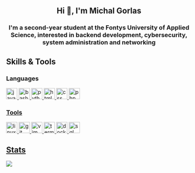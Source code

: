 <h2 id="header" align="center">Hi 👋, I'm Michal Gorlas</h2>
<h3 id="intro" align="center">I'm a second-year student at the Fontys University of Applied Science, interested in backend development, cybersecurity, system administration and networking<h3>

## Skills & Tools

### Languages
<a href="https://www.java.com"><img src="https://cdn.jsdelivr.net/gh/devicons/devicon/icons/java/java-plain-wordmark.svg" height="30" width="30" alt="java"/>
<a href="https://gnu.org/software/bash/"><img src="https://cdn.jsdelivr.net/gh/devicons/devicon/icons/bash/bash-original.svg" height="30" width="30" alt="bash"/>
<a href="https://python.org"><img src="https://cdn.jsdelivr.net/gh/devicons/devicon/icons/python/python-original-wordmark.svg" height="30" width="30" alt="python"/>
<a href="https://w3.org/html5"><img src="https://cdn.jsdelivr.net/gh/devicons/devicon/icons/html5/html5-original-wordmark.svg" height="30" width="30" alt="html"/>
<a href="https://www.w3schools.com/css/"><img src="https://cdn.jsdelivr.net/gh/devicons/devicon/icons/css3/css3-original-wordmark.svg" height="30" width="30" alt="css"/>
<a href="https://php.net/"><img src="https://cdn.jsdelivr.net/gh/devicons/devicon/icons/php/php-plain.svg" height="30" width="30" alt="php"/>

### Tools
<a href="https://kernel.org/"><img src="https://cdn.jsdelivr.net/gh/devicons/devicon/icons/linux/linux-original.svg" height="30" width="30" alt="linux"/>
<a href="https://git-scm.com"><img src="https://cdn.jsdelivr.net/gh/devicons/devicon/icons/git/git-plain-wordmark.svg" height="30" width="30" alt="git"/>
<a href="https://vim.org"><img src="https://cdn.jsdelivr.net/gh/devicons/devicon/icons/vim/vim-plain.svg" height="30" width="30" alt="vim"/>
<a href="https://terminusdb.com"><img src="https://cdn.jsdelivr.net/gh/devicons/devicon/icons/graphql/graphql-plain.svg" height="30" width="30" alt="terminusdb"/>
<a href="https://docker.com"><img src="https://cdn.jsdelivr.net/gh/devicons/devicon/icons/docker/docker-plain-wordmark.svg" height="30" width="30" alt="docker"/>
<a href="https://postgresql.org"><img src="https://cdn.jsdelivr.net/gh/devicons/devicon/icons/postgresql/postgresql-plain-wordmark.svg" height="30" width="30" alt="sql"/>

## Stats
![](https://github-readme-stats.vercel.app/api?username=micgor32&count_private=true&show_icons=true&theme=onedark)
